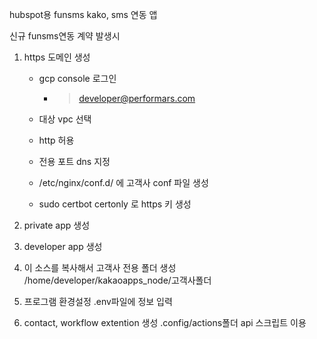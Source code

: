 hubspot용 funsms kako, sms 연동 앱

신규 funsms연동 계약 발생시 

1. https 도메인 생성
   - gcp console 로그인
     - > developer@performars.com
     
   - 대상 vpc 선택
   - http 허용
   - 전용 포트 dns 지정
   - /etc/nginx/conf.d/ 에 고객사 conf 파일 생성
   - sudo certbot certonly 로 https 키 생성
   
3. private app 생성
   
5. developer app 생성
   
6. 이 소스를 복사해서 고객사 전용 폴더 생성
   /home/developer/kakaoapps_node/고객사폴더
   
7. 프로그램 환경설정
   .env파일에 정보 입력

9. contact, workflow extention 생성
   .config/actions폴더 api 스크립트 이용



